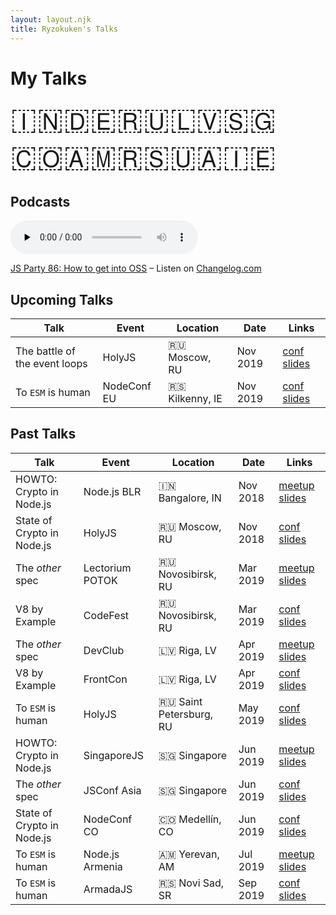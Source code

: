```yaml
---
layout: layout.njk
title: Ryzokuken's Talks
---
```


# My Talks

<span id="flags">🇮🇳🇩🇪🇷🇺🇱🇻🇸🇬🇨🇴🇦🇲🇷🇸🇺🇦🇮🇪</span>

## Podcasts

<audio data-theme="night" data-src="https://changelog.com/jsparty/86/embed" src="https://cdn.changelog.com/uploads/jsparty/86/js-party-86.mp3" preload="none" class="changelog-episode" controls></audio><p><a href="https://changelog.com/jsparty/86">JS Party 86: How to get into OSS</a> – Listen on <a href="https://changelog.com/">Changelog.com</a></p><script async src="https://cdn.changelog.com/embed.js"></script>

<div id="tables">

## Upcoming Talks

| Talk                          | Event       | Location        | Date     | Links               |
| ----------------------------- | ----------- | --------------- | -------- | ------------------- |
| The battle of the event loops | HolyJS      | 🇷🇺 Moscow, RU   | Nov 2019 | [conf]() [slides]() |
| To `ESM` is human             | NodeConf EU | 🇷🇸 Kilkenny, IE | Nov 2019 | [conf]() [slides]() |

## Past Talks

| Talk                       | Event           | Location                | Date     | Links                                                                                                                                                                                                                  |
| -------------------------- | --------------- | ----------------------- | -------- | ---------------------------------------------------------------------------------------------------------------------------------------------------------------------------------------------------------------------- |
| HOWTO: Crypto in Node.js   | Node.js BLR     | 🇮🇳 Bangalore, IN        | Nov 2018 | [meetup](https://www.meetup.com/Polyglot-Languages-Runtimes-Java-JVM-nodejs-Swift/events/256057028/) [slides](https://docs.google.com/presentation/d/16lufN_MUedOxT4fz4D4IkPcMymxfhq6xgxzYLYZYfbI/present?usp=sharing) |
| State of Crypto in Node.js | HolyJS          | 🇷🇺 Moscow, RU           | Nov 2018 | [conf](https://holyjs-moscow.ru/en/talks/6g4xjkgsnciuakeawk24a6/) [slides](https://docs.google.com/presentation/d/16lufN_MUedOxT4fz4D4IkPcMymxfhq6xgxzYLYZYfbI/present?usp=sharing)                                    |
| The _other_ spec           | Lectorium POTOK | 🇷🇺 Novosibirsk, RU      | Mar 2019 | [meetup](https://www.meetup.com/%D0%9B%D0%B5%D0%BA%D1%82%D0%BE%D1%80%D0%B8%D0%B9-%D0%B1%D0%B0%D1%80-%D0%9F%D0%9E%D0%A2%D0%9E%D0%9A/) [slides]()                                                                        |
| V8 by Example              | CodeFest        | 🇷🇺 Novosibirsk, RU      | Mar 2019 | [conf](https://2019.codefest.ru/lecture/1401) [slides](https://docs.google.com/presentation/d/12z2SzP3fNKnAhPOEOsCywBDwVaofpmtksp5XX0aB_v4/present?usp=sharing)                                                        |
| The _other_ spec           | DevClub         | 🇱🇻 Riga, LV             | Apr 2019 | [meetup]() [slides]()                                                                                                                                                                                                  |
| V8 by Example              | FrontCon        | 🇱🇻 Riga, LV             | Apr 2019 | [conf]() [slides](https://docs.google.com/presentation/d/12z2SzP3fNKnAhPOEOsCywBDwVaofpmtksp5XX0aB_v4/present?usp=sharing)                                                                                             |
| To `ESM` is human          | HolyJS          | 🇷🇺 Saint Petersburg, RU | May 2019 | [conf](https://holyjs-piter.ru/en/) [slides](https://www.icloud.com/keynote/0FTx-eXLlxeo8JHfuWM3cY1FQ#To_ESM_is_human)                                                                                                 |
| HOWTO: Crypto in Node.js   | SingaporeJS     | 🇸🇬 Singapore            | Jun 2019 | [meetup]() [slides](https://docs.google.com/presentation/d/16lufN_MUedOxT4fz4D4IkPcMymxfhq6xgxzYLYZYfbI/present?usp=sharing)                                                                                           |
| The _other_ spec           | JSConf Asia     | 🇸🇬 Singapore            | Jun 2019 | [conf](https://www.meetup.com/Singapore-JS/events/261294292/) [slides]()                                                                                                                                               |
| State of Crypto in Node.js | NodeConf CO     | 🇨🇴 Medellín, CO         | Jun 2019 | [conf](https://colombia.nodeconf.com/) [slides](https://www.icloud.com/keynote/0t_AxOq1suixa5WAH0VK0Nm7A#The_state_of_crypto_in_Nodejs)                                                                                |
| To `ESM` is human          | Node.js Armenia | 🇦🇲 Yerevan, AM          | Jul 2019 | [meetup]() [slides](https://www.icloud.com/keynote/0FTx-eXLlxeo8JHfuWM3cY1FQ#To_ESM_is_human)                                                                                                                          |
| To `ESM` is human          | ArmadaJS        | 🇷🇸 Novi Sad, SR         | Sep 2019 | [conf](https://www.armada-js.com/) [slides]()                                                                                                                                                                          |

</div>

<div id="notice"><p>Cannot display on mobile devices. Please view on a bigger screen.</p></div>

<style>
.container table {
  border-collapse: collapse;
  font-size: 1.4rem;
  width: 100%;
}

#flags {
  font-size: 3rem;
}

.container th,
.container td {
  border: 2px solid black;
  padding: 1rem;
}

#tables {
  display: none;
}

@media only screen and (min-width: 768px) {
  #tables {
    display: block;
  }

  #notice {
    display: none;
  }
}
</style>
